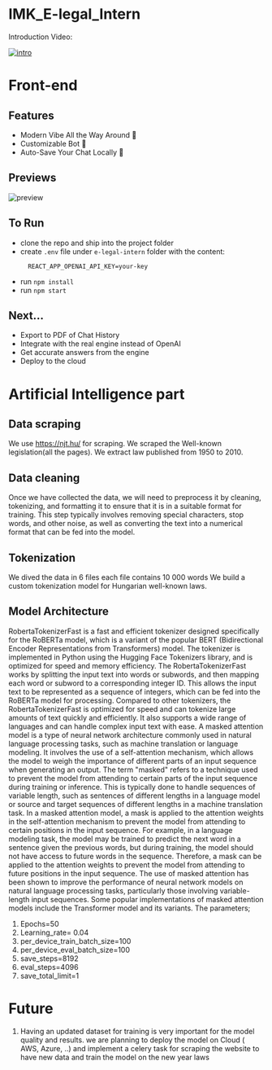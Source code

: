 # IMK_E-legal_Intern

Introduction Video: 

[![intro](http://img.youtube.com/vi/jvtoWKolU2U/0.jpg)](http://www.youtube.com/watch?v=jvtoWKolU2U "intro")

# Front-end

## Features
- Modern Vibe All the Way Around 💖
- Customizable Bot 🤖
- Auto-Save Your Chat Locally 🔐

## Previews
![preview](Previews/pre.gif)

## To Run
- clone the repo and ship into the project folder
- create `.env` file under `e-legal-intern` folder with the content:
  ```
    REACT_APP_OPENAI_API_KEY=your-key
  ```
- run `npm install`
- run `npm start`


## Next...
- Export to PDF of Chat History
- Integrate with the real engine instead of OpenAI
- Get accurate answers from the engine
- Deploy to the cloud

# Artificial Intelligence part
## Data scraping
We use https://njt.hu/ for scraping. We scraped the Well-known legislation(all the pages). We extract law published  from 1950 to 2010.
## Data cleaning
Once we have collected the data, we will need to preprocess it by cleaning, tokenizing, and formatting it to ensure that it is in a suitable format for training. This step typically involves removing special characters, stop words, and other noise, as well as converting the text into a numerical format that can be fed into the model.
## Tokenization
We dived the data in 6 files each file contains 10 000 words
We build a custom tokenization model for Hungarian well-known laws.
## Model Architecture
RobertaTokenizerFast is a fast and efficient tokenizer designed specifically for the RoBERTa model, which is a variant of the popular BERT (Bidirectional Encoder Representations from Transformers) model. The tokenizer is implemented in Python using the Hugging Face Tokenizers library, and is optimized for speed and memory efficiency.
The RobertaTokenizerFast works by splitting the input text into words or subwords, and then mapping each word or subword to a corresponding integer ID. This allows the input text to be represented as a sequence of integers, which can be fed into the RoBERTa model for processing.
Compared to other tokenizers, the RobertaTokenizerFast is optimized for speed and can tokenize large amounts of text quickly and efficiently. It also supports a wide range of languages and can handle complex input text with ease.
A masked attention model is a type of neural network architecture commonly used in natural language processing tasks, such as machine translation or language modeling. It involves the use of a self-attention mechanism, which allows the model to weigh the importance of different parts of an input sequence when generating an output.
The term "masked" refers to a technique used to prevent the model from attending to certain parts of the input sequence during training or inference. This is typically done to handle sequences of variable length, such as sentences of different lengths in a language model or source and target sequences of different lengths in a machine translation task.
In a masked attention model, a mask is applied to the attention weights in the self-attention mechanism to prevent the model from attending to certain positions in the input sequence. For example, in a language modeling task, the model may be trained to predict the next word in a sentence given the previous words, but during training, the model should not have access to future words in the sequence. Therefore, a mask can be applied to the attention weights to prevent the model from attending to future positions in the input sequence.
The use of masked attention has been shown to improve the performance of neural network models on natural language processing tasks, particularly those involving variable-length input sequences. Some popular implementations of masked attention models include the Transformer model and its variants.
The parameters;
1. Epochs=50
2.  Learning_rate= 0.04
3. per_device_train_batch_size=100
4. per_device_eval_batch_size=100
5. save_steps=8192
6. eval_steps=4096
7. save_total_limit=1

# Future 

1. Having an updated dataset for training is very important for the model quality and results. we are planning to deploy the model on Cloud ( AWS, Azure, ..) and implement a celery task for scraping the website to have new data and train the model on the new year laws 
